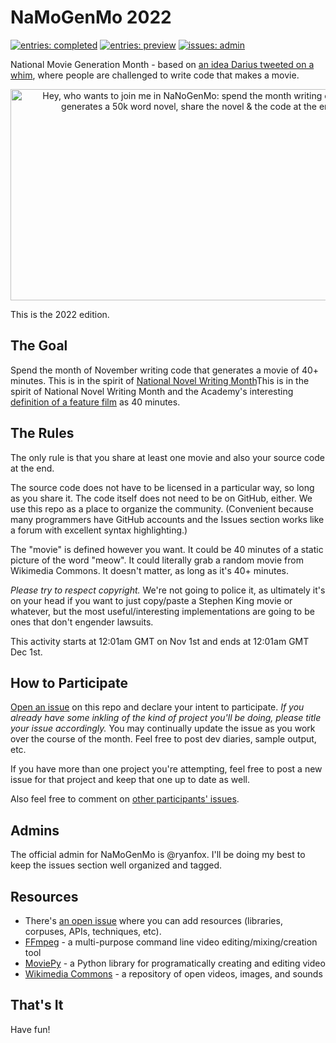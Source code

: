 # NaMoGenMo 2022

[![entries: completed][~completed]](https://github.com/NaMoGenMo/2022/issues?q=label%3Acompleted)
[![entries: preview][~preview]](https://github.com/NaMoGenMo/2022/issues?q=label%3Apreview)
[![issues: admin][~admin]](https://github.com/NaMoGenMo/2022/issues?q=label%3Aadmin)
<!-- [![twitter: nanogenmobot][~twitter]](https://twitter.com/nanogenmobot) -->

[~completed]: https://img.shields.io/badge/entries-completed-0e8a16.svg
[~preview]: https://img.shields.io/badge/entries-preview-c5def5.svg
[~admin]: https://img.shields.io/badge/issues-admin-fef2c0.svg
<!-- [~twitter]: https://img.shields.io/badge/twitter-NaNoGenMoBot-00aced.svg?logo=twitter -->

National Movie Generation Month - based on [an idea Darius tweeted on a whim](https://twitter.com/tinysubversions/status/396305662000775168), where people are challenged to write code that makes a movie.

<p align="center"><a href="https://twitter.com/tinysubversions/status/396305662000775168"><img src="https://nanogenmo.github.io/tweet.png" width="600" height="338" alt="Hey, who wants to join me in NaNoGenMo: spend the month writing code that generates a 50k word novel, share the novel & the code at the end"></a></p>

This is the 2022 edition.
<!-- This is the 2021 edition. For previous years see:

* [2020](https://github.com/NaNoGenMo/2020)
* [2019](https://github.com/NaNoGenMo/2019)
* [2018](https://github.com/NaNoGenMo/2018)
* [2017](https://github.com/NaNoGenMo/2017)
* [2016](https://github.com/NaNoGenMo/2016)
* [2015](https://github.com/dariusk/NaNoGenMo-2015)
* [2014](https://github.com/dariusk/NaNoGenMo-2014)
* [2013](https://github.com/dariusk/NaNoGenMo)
-->

## The Goal

Spend the month of November writing code that generates a movie of 40+ minutes. This is in the spirit of [National Novel Writing Month](http://nanowrimo.org/)This is in the spirit of National Novel Writing Month and the Academy's interesting [definition of a feature film](https://www.oscars.org/sites/oscars/files/93aa_rules.pdf) as 40 minutes. 

## The Rules

The only rule is that you share at least one movie and also your source code at the end.

The source code does not have to be licensed in a particular way, so long as you share it. The code itself does not need to be on GitHub, either. We use this repo as a place to organize the community. (Convenient because many programmers have GitHub accounts and the Issues section works like a forum with excellent syntax highlighting.)

The "movie" is defined however you want. It could be 40 minutes of a static picture of the word "meow". It could literally grab a random movie from Wikimedia Commons. It doesn't matter, as long as it's 40+ minutes.

_Please try to respect copyright._ We're not going to police it, as ultimately it's on your head if you want to just copy/paste a Stephen King movie or whatever, but the most useful/interesting implementations are going to be ones that don't engender lawsuits.

This activity starts at 12:01am GMT on Nov 1st and ends at 12:01am GMT Dec 1st.

## How to Participate

[Open an issue](../../issues/new) on this repo and declare your intent to participate. _If you already have some inkling of the kind of project you'll be doing, please title your issue accordingly._ You may continually update the issue as you work over the course of the month. Feel free to post dev diaries, sample output, etc.

If you have more than one project you're attempting, feel free to post a new issue for that project and keep that one up to date as well.

Also feel free to comment on [other participants' issues](../../issues).

## Admins

The official admin for NaMoGenMo is @ryanfox. I'll be doing my best to keep the issues section well organized and tagged.

## Resources

- There's [an open issue](../../issues/1) where you can add resources (libraries, corpuses, APIs, techniques, etc).
- [FFmpeg](https://ffmpeg.org/) - a multi-purpose command line video editing/mixing/creation tool
- [MoviePy](https://zulko.github.io/moviepy/) - a Python library for programatically creating and editing video
- [Wikimedia Commons](https://commons.wikimedia.org/wiki/Main_Page) - a repository of open videos, images, and sounds

## That's It

Have fun!
